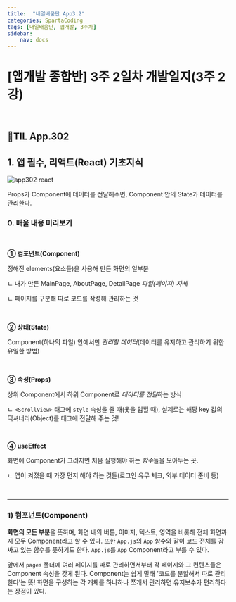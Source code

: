 ```yaml
---
title:  "내일배움단 App3.2"
categories: SpartaCoding
tags: [내일배움단, 앱개발, 3주차]
sidebar:
    nav: docs
---
```


# [앱개발 종합반] 3주 2일차 개발일지(3주 2강)

<br>

## 📱TIL App.302

## 1. 앱 필수, 리액트(React) 기초지식

![app302 react](../../assets/images/react.png)

Props가 Component에 데이터를 전달해주면, Component 안의 State가 데이터를 관리한다.
<br>

### 0. 배울 내용 미리보기
<br>

**① 컴포넌트(Component)**

정해진 elements(요소들)을 사용해 만든 화면의 일부분

ㄴ 내가 만든 MainPage, AboutPage, DetailPage *파일(페이지) 자체*

ㄴ 페이지를 구분해 따로 코드를 작성해 관리하는 것

<br>

**② 상태(State)**

Component(하나의 파일) 안에서만 *관리할 데이터*(데이터를 유지하고 관리하기 위한 유일한 방법)

<br>

**③ 속성(Props)**

상위 Component에서 하위 Component로 *데이터를 전달*하는 방식

ㄴ `<ScrollView>` 태그에 `style` 속성을 줄 때(옷을 입힐 때), 실제로는 해당 key 값의 딕셔너리(Object)를 태그에 전달해 주는 것! 

<br>

**④ useEffect**

화면에 Component가 그려지면 처음 실행해야 하는 *함수*들을 모아두는 곳.

ㄴ 앱이 켜졌을 때 가장 먼저 해야 하는 것들(로그인 유무 체크, 외부 데이터 준비 등)

<br>

---

### 1) 컴포넌트(Component)

**화면의 모든 부분**을 뜻하며, 화면 내의 버튼, 이미지, 텍스트, 영역을 비롯해 전체 화면까지 모두 Component라고 할 수 있다. 또한 `App.js`의 `App` 함수와 같이 코드 전체를 감싸고 있는 함수를 뜻하기도 한다. `App.js`를 `App` Component라고 부를 수 있다.
<br>

앞에서 `pages` 폴더에 여러 페이지를 따로 관리하면서부터 각 페이지와 그 컨텐츠들은 Component 속성을 갖게 된다. Component는 쉽게 말해 '코드를 분할해서 따로 관리한다'는 뜻! 화면을 구성하는 각 개체를 하나하나 쪼개서 관리하면 유지보수가 편리하다는 장점이 있다.

<br>


